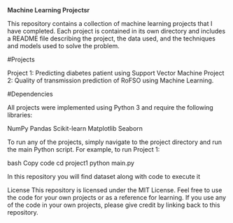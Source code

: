 
<span style="color: #333333; font-weight: bold;">Machine Learning Projectsr</span>


This repository contains a collection of machine learning projects that I have completed. Each project is contained in its own directory and includes a README file describing the project, the data used, and the techniques and models used to solve the problem.

#Projects


Project 1: Predicting diabetes patient using Support Vector Machine
Project 2: Quality of transmission prediction of RoFSO using Machine Learning.

#Dependencies

All projects were implemented using Python 3 and require the following libraries:

NumPy
Pandas
Scikit-learn
Matplotlib
Seaborn

To run any of the projects, simply navigate to the project directory and run the main Python script. For example, to run Project 1:

bash
Copy code
cd project1
python main.py

In this repository you will find dataset along with code to execute it

License
This repository is licensed under the MIT License. Feel free to use the code for your own projects or as a reference for learning. If you use any of the code in your own projects, please give credit by linking back to this repository.
